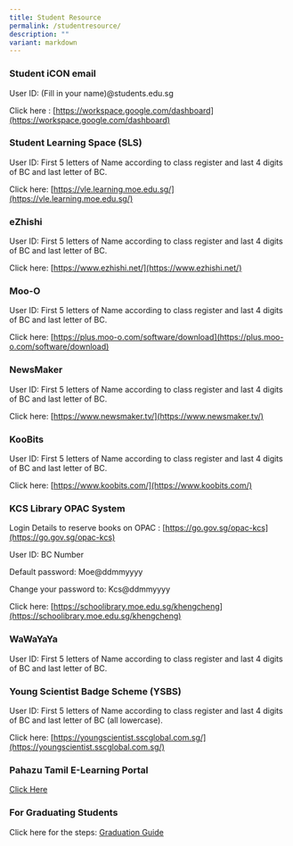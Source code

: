 ```yaml
---
title: Student Resource
permalink: /studentresource/
description: ""
variant: markdown
---
```

### Student iCON email

User ID:  (Fill in your name)@students.edu.sg 

Click here : [https://workspace.google.com/dashboard](https://workspace.google.com/dashboard)

### Student Learning Space (SLS)

User ID: First 5 letters of Name according to class register and last 4 digits of BC and last letter of BC.

Click here: [https://vle.learning.moe.edu.sg/](https://vle.learning.moe.edu.sg/)

### eZhishi

User ID: First 5 letters of Name according to class register and last 4 digits of BC and last letter of BC.

Click here: [https://www.ezhishi.net/](https://www.ezhishi.net/)

### Moo-O

User ID: First 5 letters of Name according to class register and last 4 digits of BC and last letter of BC.

Click here: [https://plus.moo-o.com/software/download](https://plus.moo-o.com/software/download)

### NewsMaker

User ID: First 5 letters of Name according to class register and last 4 digits of BC and last letter of BC.

Click here: [https://www.newsmaker.tv/](https://www.newsmaker.tv/)

### KooBits

User ID: First 5 letters of Name according to class register and last 4 digits of BC and last letter of BC.

Click here: [https://www.koobits.com/](https://www.koobits.com/)

### KCS Library OPAC System

Login Details to reserve books on OPAC : [https://go.gov.sg/opac-kcs](https://go.gov.sg/opac-kcs)

User ID: BC Number

Default password: Moe@ddmmyyyy

Change your password to: Kcs@ddmmyyyy

Click here: [https://schoolibrary.moe.edu.sg/khengcheng](https://schoolibrary.moe.edu.sg/khengcheng)

### WaWaYaYa

User ID: First 5 letters of Name according to class register and last 4 digits of BC and last letter of BC.

### Young Scientist Badge Scheme (YSBS)

User ID: First 5 letters of Name according to class register and last 4 digits of BC and last letter of BC (all lowercase).

Click here: [https://youngscientist.sscglobal.com.sg/](https://youngscientist.sscglobal.com.sg/)

### Pahazu Tamil E-Learning Portal

[Click Here](https://pazhahutamil.com/login/index.php)

### For Graduating Students

Click here for the steps: [Graduation Guide](/files/T2%20and%20A/gradinfo.pdf)